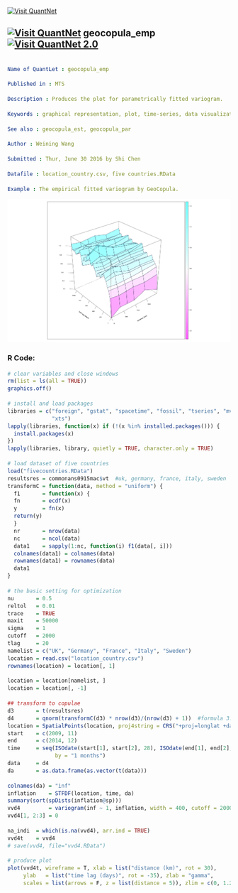 
[<img src="https://github.com/QuantLet/Styleguide-and-FAQ/blob/master/pictures/banner.png" width="880" alt="Visit QuantNet">](http://quantlet.de/index.php?p=info)

## [<img src="https://github.com/QuantLet/Styleguide-and-Validation-procedure/blob/master/pictures/qloqo.png" alt="Visit QuantNet">](http://quantlet.de/) **geocopula_emp** [<img src="https://github.com/QuantLet/Styleguide-and-Validation-procedure/blob/master/pictures/QN2.png" width="60" alt="Visit QuantNet 2.0">](http://quantlet.de/d3/ia)

```yaml

Name of QuantLet : geocopula_emp

Published in : MTS

Description : Produces the plot for parametrically fitted variogram.

Keywords : graphical representation, plot, time-series, data visualization, copula

See also : geocopula_est, geocopula_par

Author : Weining Wang

Submitted : Thur, June 30 2016 by Shi Chen

Datafile : location_country.csv, five countries.RData

Example : The empirical fitted variogram by GeoCopula.

```

![Picture1](geocopula_emp.png)


### R Code:
```r
# clear variables and close windows
rm(list = ls(all = TRUE))
graphics.off()

# install and load packages
libraries = c("foreign", "gstat", "spacetime", "fossil", "tseries", "mvtnorm", 
              "xts")
lapply(libraries, function(x) if (!(x %in% installed.packages())) {
  install.packages(x)
})
lapply(libraries, library, quietly = TRUE, character.only = TRUE)

# load dataset of five countries
load("fivecountries.RData")
resultsres = commonans0915mac$vt  #uk, germany, france, italy, sweden
transformC = function(data, method = "uniform") {
  f1       = function(x) {
  fn       = ecdf(x)
  y        = fn(x)
  return(y)
  }
  nr       = nrow(data)
  nc       = ncol(data)
  data1    = sapply(1:nc, function(i) f1(data[, i]))
  colnames(data1) = colnames(data)
  rownames(data1) = rownames(data)
  data1
}

# the basic setting for optimization
nu       = 0.5
reltol   = 0.01
trace    = TRUE
maxit    = 50000
sigma    = 1
cutoff   = 2000 
tlag     = 20 
namelist = c("UK", "Germany", "France", "Italy", "Sweden")
location = read.csv("location_country.csv")
rownames(location) = location[, 1]

location = location[namelist, ]
location = location[, -1]

## transform to copulae
d3       = t(resultsres)
d4       = qnorm(transformC(d3) * nrow(d3)/(nrow(d3) + 1))  #formula 3.12 in paper
location = SpatialPoints(location, proj4string = CRS("+proj=longlat +datum=WGS84"))
start    = c(2009, 11)
end      = c(2014, 12)
time     = seq(ISOdate(start[1], start[2], 28), ISOdate(end[1], end[2], 28), 
               by = "1 months")
data     = d4
da       = as.data.frame(as.vector(t(data)))

colnames(da) = "inf"
inflation    = STFDF(location, time, da)
summary(sort(spDists(inflation@sp)))
vvd4         = variogram(inf ~ 1, inflation, width = 400, cutoff = 2000, tlags = 0:35)
vvd4[1, 2:3] = 0

na_indi  = which(is.na(vvd4), arr.ind = TRUE)
vvd4t    = vvd4
# save(vvd4, file="vvd4.RData")

# produce plot
plot(vvd4t, wireframe = T, xlab = list("distance (km)", rot = 30), 
     ylab   = list("time lag (days)", rot = -35), zlab = "gamma", 
     scales = list(arrows = F, z = list(distance = 5)), zlim = c(0, 1.2))

```
